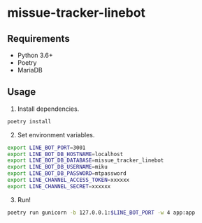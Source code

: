 # missue-tracker-linebot

## Requirements

- Python 3.6+
- Poetry
- MariaDB

## Usage

1. Install dependencies.
```bash
poetry install
```

2. Set environment variables.
```bash
export LINE_BOT_PORT=3001
export LINE_BOT_DB_HOSTNAME=localhost
export LINE_BOT_DB_DATABASE=missue_tracker_linebot
export LINE_BOT_DB_USERNAME=miku
export LINE_BOT_DB_PASSWORD=mtpassword
export LINE_CHANNEL_ACCESS_TOKEN=xxxxxx
export LINE_CHANNEL_SECRET=xxxxxx
```

3. Run!
```bash
poetry run gunicorn -b 127.0.0.1:$LINE_BOT_PORT -w 4 app:app
```
